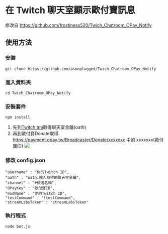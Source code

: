 # 在 Twitch 聊天室顯示歐付寶訊息

修改自 https://github.com/frostiness520/Twich_Chatroom_OPay_Notify


## 使用方法

### 安裝

``` 
git clone https://github.com/asunplugged/Twich_Chatroom_OPay_Notify
```

### 進入資料夾
```
cd Twich_Chatroom_OPay_Notify
```

### 安裝套件
```
npm install
```

1. 先到[Twitch tmi](https://twitchapps.com/tmi/)取得聊天室金鑰(oath)
2. 再到歐付寶Donate取得 https://payment.opay.tw/Broadcaster/Donate/xxxxxxx 中的 xxxxxxx(歐付寶ID)
![](https://i.imgur.com/CiV8FNb.jpg)

### 修改 config.json

```
"username" : "你的Twitch ID",
"oath" : "oath:輸入取得的聊天室金鑰",
"channel" : "#頻道名稱",
"OPayKey" : "歐付寶ID",
"modName" : "你的Twitch ID",
"testCommand" : "!testCommand",
"streamLabsToken" : "streamLabsToken"
```

### 執行程式
```
node bot.js
```
